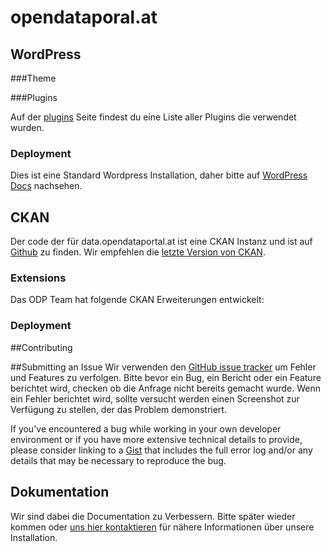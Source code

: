 opendataporal.at
==============


## WordPress

###Theme

###Plugins

Auf der [plugins](plugins.md) Seite  findest du eine Liste aller Plugins die verwendet wurden.

### Deployment
Dies ist eine Standard Wordpress Installation, daher bitte auf [WordPress Docs](http://codex.wordpress.org/Installing_WordPress) nachsehen.

## CKAN

Der code der für data.opendataportal.at ist eine CKAN Instanz und ist auf [Github](https://github.com/okfn/ckan/) zu finden. Wir empfehlen die [letzte Version von CKAN](http://ckan.org/developers/docs-and-download/). 

### Extensions

Das ODP Team hat folgende CKAN Erweiterungen entwickelt:

### Deployment


##Contributing

##Submitting an Issue
Wir verwenden den [GitHub issue tracker](https://github.com/OpenDataPortal-AT/opendataportal.at/issues) um Fehler und Features zu verfolgen. Bitte bevor ein Bug, ein Bericht oder ein Feature berichtet wird, checken ob die Anfrage nicht bereits gemacht wurde. Wenn ein Fehler berichtet wird, sollte versucht werden einen Screenshot zur Verfügung zu stellen, der das Problem demonstriert. 

If you've encountered a bug while working in your own developer environment or if you have more extensive technical details to provide, please consider linking to a [Gist](https://gist.github.com/) that includes the full error log and/or any details that may be necessary to reproduce the bug.

## Dokumentation

Wir sind dabei die Documentation zu Verbessern. Bitte später wieder kommen oder [uns hier kontaktieren](https://www.opendataportal.at/kontakt) für nähere Informationen über unsere Installation.









